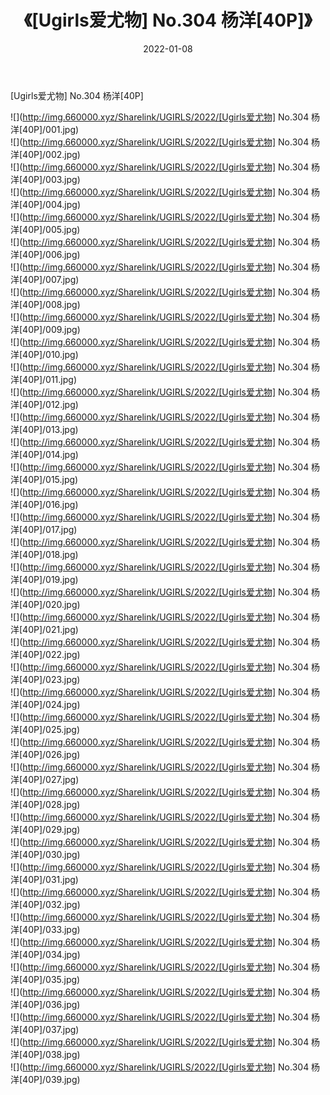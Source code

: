 ﻿---
layout: post
title:  《[Ugirls爱尤物] No.304 杨洋[40P]》
date:   2022-01-08
img: http://img.660000.xyz/Sharelink/UGIRLS/2022/[Ugirls爱尤物] No.304 杨洋[40P]/000.jpg
categories: [美女, 清纯, 唯美]
---

[Ugirls爱尤物] No.304 杨洋[40P]

  ![](http://img.660000.xyz/Sharelink/UGIRLS/2022/[Ugirls爱尤物] No.304 杨洋[40P]/001.jpg) <br> ![](http://img.660000.xyz/Sharelink/UGIRLS/2022/[Ugirls爱尤物] No.304 杨洋[40P]/002.jpg) <br> ![](http://img.660000.xyz/Sharelink/UGIRLS/2022/[Ugirls爱尤物] No.304 杨洋[40P]/003.jpg) <br> ![](http://img.660000.xyz/Sharelink/UGIRLS/2022/[Ugirls爱尤物] No.304 杨洋[40P]/004.jpg) <br> ![](http://img.660000.xyz/Sharelink/UGIRLS/2022/[Ugirls爱尤物] No.304 杨洋[40P]/005.jpg) <br> ![](http://img.660000.xyz/Sharelink/UGIRLS/2022/[Ugirls爱尤物] No.304 杨洋[40P]/006.jpg) <br> ![](http://img.660000.xyz/Sharelink/UGIRLS/2022/[Ugirls爱尤物] No.304 杨洋[40P]/007.jpg) <br> ![](http://img.660000.xyz/Sharelink/UGIRLS/2022/[Ugirls爱尤物] No.304 杨洋[40P]/008.jpg) <br> ![](http://img.660000.xyz/Sharelink/UGIRLS/2022/[Ugirls爱尤物] No.304 杨洋[40P]/009.jpg) <br> ![](http://img.660000.xyz/Sharelink/UGIRLS/2022/[Ugirls爱尤物] No.304 杨洋[40P]/010.jpg) <br> ![](http://img.660000.xyz/Sharelink/UGIRLS/2022/[Ugirls爱尤物] No.304 杨洋[40P]/011.jpg) <br> ![](http://img.660000.xyz/Sharelink/UGIRLS/2022/[Ugirls爱尤物] No.304 杨洋[40P]/012.jpg) <br> ![](http://img.660000.xyz/Sharelink/UGIRLS/2022/[Ugirls爱尤物] No.304 杨洋[40P]/013.jpg) <br> ![](http://img.660000.xyz/Sharelink/UGIRLS/2022/[Ugirls爱尤物] No.304 杨洋[40P]/014.jpg) <br> ![](http://img.660000.xyz/Sharelink/UGIRLS/2022/[Ugirls爱尤物] No.304 杨洋[40P]/015.jpg) <br> ![](http://img.660000.xyz/Sharelink/UGIRLS/2022/[Ugirls爱尤物] No.304 杨洋[40P]/016.jpg) <br> ![](http://img.660000.xyz/Sharelink/UGIRLS/2022/[Ugirls爱尤物] No.304 杨洋[40P]/017.jpg) <br> ![](http://img.660000.xyz/Sharelink/UGIRLS/2022/[Ugirls爱尤物] No.304 杨洋[40P]/018.jpg) <br> ![](http://img.660000.xyz/Sharelink/UGIRLS/2022/[Ugirls爱尤物] No.304 杨洋[40P]/019.jpg) <br> ![](http://img.660000.xyz/Sharelink/UGIRLS/2022/[Ugirls爱尤物] No.304 杨洋[40P]/020.jpg) <br> ![](http://img.660000.xyz/Sharelink/UGIRLS/2022/[Ugirls爱尤物] No.304 杨洋[40P]/021.jpg) <br> ![](http://img.660000.xyz/Sharelink/UGIRLS/2022/[Ugirls爱尤物] No.304 杨洋[40P]/022.jpg) <br> ![](http://img.660000.xyz/Sharelink/UGIRLS/2022/[Ugirls爱尤物] No.304 杨洋[40P]/023.jpg) <br> ![](http://img.660000.xyz/Sharelink/UGIRLS/2022/[Ugirls爱尤物] No.304 杨洋[40P]/024.jpg) <br> ![](http://img.660000.xyz/Sharelink/UGIRLS/2022/[Ugirls爱尤物] No.304 杨洋[40P]/025.jpg) <br> ![](http://img.660000.xyz/Sharelink/UGIRLS/2022/[Ugirls爱尤物] No.304 杨洋[40P]/026.jpg) <br> ![](http://img.660000.xyz/Sharelink/UGIRLS/2022/[Ugirls爱尤物] No.304 杨洋[40P]/027.jpg) <br> ![](http://img.660000.xyz/Sharelink/UGIRLS/2022/[Ugirls爱尤物] No.304 杨洋[40P]/028.jpg) <br> ![](http://img.660000.xyz/Sharelink/UGIRLS/2022/[Ugirls爱尤物] No.304 杨洋[40P]/029.jpg) <br> ![](http://img.660000.xyz/Sharelink/UGIRLS/2022/[Ugirls爱尤物] No.304 杨洋[40P]/030.jpg) <br> ![](http://img.660000.xyz/Sharelink/UGIRLS/2022/[Ugirls爱尤物] No.304 杨洋[40P]/031.jpg) <br> ![](http://img.660000.xyz/Sharelink/UGIRLS/2022/[Ugirls爱尤物] No.304 杨洋[40P]/032.jpg) <br> ![](http://img.660000.xyz/Sharelink/UGIRLS/2022/[Ugirls爱尤物] No.304 杨洋[40P]/033.jpg) <br> ![](http://img.660000.xyz/Sharelink/UGIRLS/2022/[Ugirls爱尤物] No.304 杨洋[40P]/034.jpg) <br> ![](http://img.660000.xyz/Sharelink/UGIRLS/2022/[Ugirls爱尤物] No.304 杨洋[40P]/035.jpg) <br> ![](http://img.660000.xyz/Sharelink/UGIRLS/2022/[Ugirls爱尤物] No.304 杨洋[40P]/036.jpg) <br> ![](http://img.660000.xyz/Sharelink/UGIRLS/2022/[Ugirls爱尤物] No.304 杨洋[40P]/037.jpg) <br> ![](http://img.660000.xyz/Sharelink/UGIRLS/2022/[Ugirls爱尤物] No.304 杨洋[40P]/038.jpg) <br> ![](http://img.660000.xyz/Sharelink/UGIRLS/2022/[Ugirls爱尤物] No.304 杨洋[40P]/039.jpg) <br>